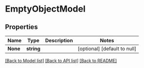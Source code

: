 # EmptyObjectModel

## Properties
Name | Type | Description | Notes
------------ | ------------- | ------------- | -------------
**None** | **string** |  | [optional] [default to null]

[[Back to Model list]](../README.md#documentation-for-models) [[Back to API list]](../README.md#documentation-for-api-endpoints) [[Back to README]](../README.md)


